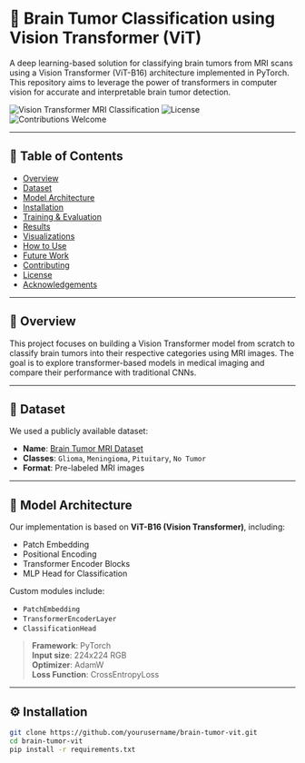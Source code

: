 # 🧠 Brain Tumor Classification using Vision Transformer (ViT)

A deep learning-based solution for classifying brain tumors from MRI scans using a Vision Transformer (ViT-B16) architecture implemented in PyTorch. This repository aims to leverage the power of transformers in computer vision for accurate and interpretable brain tumor detection.

![Vision Transformer MRI Classification](https://img.shields.io/badge/Model-ViT--B16-blue)
![License](https://img.shields.io/github/license/yourusername/brain-tumor-vit)
![Contributions Welcome](https://img.shields.io/badge/contributions-welcome-brightgreen)

---

## 📌 Table of Contents

- [Overview](#overview)
- [Dataset](#dataset)
- [Model Architecture](#model-architecture)
- [Installation](#installation)
- [Training & Evaluation](#training--evaluation)
- [Results](#results)
- [Visualizations](#visualizations)
- [How to Use](#how-to-use)
- [Future Work](#future-work)
- [Contributing](#contributing)
- [License](#license)
- [Acknowledgements](#acknowledgements)

---

## 🧩 Overview

This project focuses on building a Vision Transformer model from scratch to classify brain tumors into their respective categories using MRI images. The goal is to explore transformer-based models in medical imaging and compare their performance with traditional CNNs.

---

## 📂 Dataset

We used a publicly available dataset:

- **Name**: [Brain Tumor MRI Dataset](https://www.kaggle.com/datasets/navoneel/brain-mri-images-for-brain-tumor-detection)
- **Classes**: `Glioma`, `Meningioma`, `Pituitary`, `No Tumor`
- **Format**: Pre-labeled MRI images

---

## 🧠 Model Architecture

Our implementation is based on **ViT-B16 (Vision Transformer)**, including:

- Patch Embedding
- Positional Encoding
- Transformer Encoder Blocks
- MLP Head for Classification

Custom modules include:
- `PatchEmbedding`
- `TransformerEncoderLayer`
- `ClassificationHead`

> **Framework**: PyTorch  
> **Input size**: 224x224 RGB  
> **Optimizer**: AdamW  
> **Loss Function**: CrossEntropyLoss  

---

## ⚙️ Installation

```bash
git clone https://github.com/yourusername/brain-tumor-vit.git
cd brain-tumor-vit
pip install -r requirements.txt
